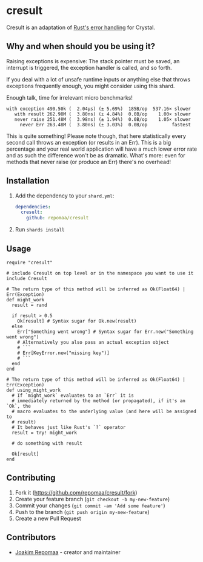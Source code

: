 # cresult

Cresult is an adaptation of [Rust's error
handling](https://doc.rust-lang.org/book/ch09-00-error-handling.html) for
Crystal.

## Why and when should you be using it?

Raising exceptions is expensive: The stack pointer must be saved, an interrupt
is triggered, the exception handler is called, and so forth.

If you deal with a lot of unsafe runtime inputs or anything else that throws
exceptions frequently enough, you might consider using this shard.

Enough talk, time for irrelevant micro benchmarks!

```
with exception 490.50k (  2.04µs) (± 5.69%)  185B/op  537.16× slower
   with result 262.98M (  3.80ns) (± 4.84%)  0.0B/op    1.00× slower
   never raise 251.48M (  3.98ns) (± 1.94%)  0.0B/op    1.05× slower
     never Err 263.48M (  3.80ns) (± 3.03%)  0.0B/op         fastest
```

This is quite something! Please note though, that here statistically every
second call throws an exception (or results in an Err). This is a big percentage
and your real world application will have a much lower error rate and as such
the difference won't be as dramatic. What's more: even for methods that never
raise (or produce an Err) there's no overhead!

## Installation

1. Add the dependency to your `shard.yml`:

   ```yaml
   dependencies:
     cresult:
       github: repomaa/cresult
   ```

2. Run `shards install`

## Usage

```crystal
require "cresult"

# include Cresult on top level or in the namespace you want to use it
include Cresult

# The return type of this method will be inferred as Ok(Float64) | Err(Exception)
def might_work
  result = rand

  if result > 0.5
    Ok[result] # Syntax sugar for Ok.new(result)
  else
    Err["Something went wrong"] # Syntax sugar for Err.new("Something went wrong")
    # Alternatively you also pass an actual exception object
    # ```
    # Err[KeyError.new("missing key")]
    # ```
  end
end

# The return type of this method will be inferred as Ok(Float64) | Err(Exception)
def using_might_work
  # If `might_work` evaluates to an `Err` it is
  # immediately returned by the method (or propagated), if it's an `Ok`, the
  # macro evaluates to the underlying value (and here will be assigned to
  # result)
  # It behaves just like Rust's `?` operator
  result = try! might_work

  # do something with result

  Ok[result]
end
```

## Contributing

1. Fork it (<https://github.com/repomaa/cresult/fork>)
2. Create your feature branch (`git checkout -b my-new-feature`)
3. Commit your changes (`git commit -am 'Add some feature'`)
4. Push to the branch (`git push origin my-new-feature`)
5. Create a new Pull Request

## Contributors

- [Joakim Repomaa](https://github.com/repomaa) - creator and maintainer

